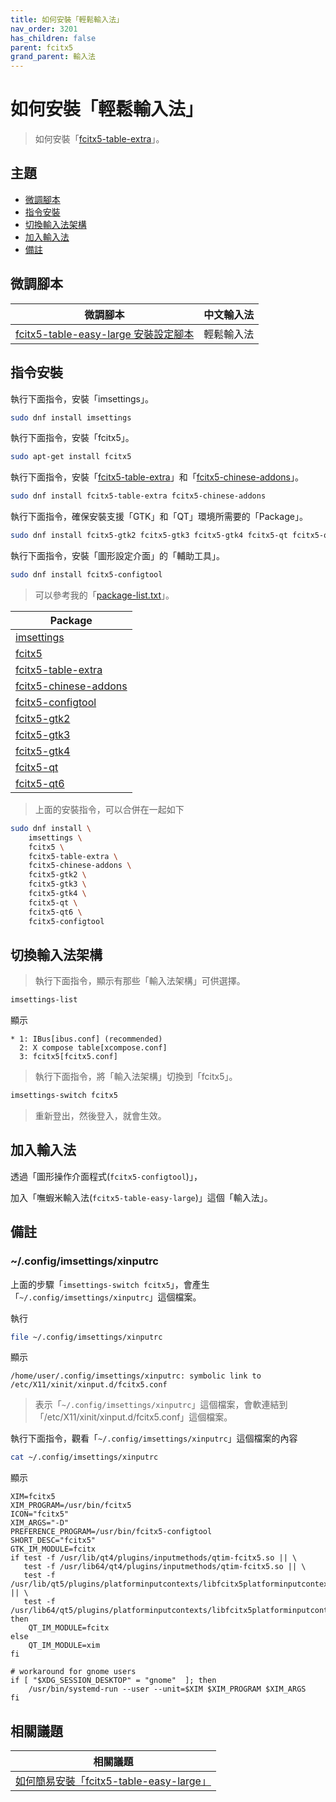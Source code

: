 ```yaml
---
title: 如何安裝「輕鬆輸入法」
nav_order: 3201
has_children: false
parent: fcitx5
grand_parent: 輸入法
---
```



# 如何安裝「輕鬆輸入法」

> 如何安裝「[fcitx5-table-extra](https://packages.fedoraproject.org/pkgs/fcitx5-table-extra/fcitx5-table-extra)」。




## 主題

* [微調腳本](#微調腳本)
* [指令安裝](#指令安裝)
* [切換輸入法架構](#切換輸入法架構)
* [加入輸入法](#加入輸入法)
* [備註](#備註)




## 微調腳本

| 微調腳本 | 中文輸入法 |
| -------- | ---------- |
| [fcitx5-table-easy-large 安裝設定腳本](https://github.com/samwhelp/fedora-gnome-shell-adjustment/tree/main/prototype/main/im-config/fcitx5/fcitx5-table-easy-large) | 輕鬆輸入法 |




## 指令安裝

執行下面指令，安裝「imsettings」。

``` sh
sudo dnf install imsettings
```

執行下面指令，安裝「fcitx5」。

``` sh
sudo apt-get install fcitx5
```

執行下面指令，安裝「[fcitx5-table-extra](https://packages.fedoraproject.org/pkgs/fcitx5-table-extra/fcitx5-table-extra)」和「[fcitx5-chinese-addons](https://packages.ubuntu.com/noble/fcitx5-chinese-addons)」。

``` sh
sudo dnf install fcitx5-table-extra fcitx5-chinese-addons
```

執行下面指令，確保安裝支援「GTK」和「QT」環境所需要的「Package」。

``` sh
sudo dnf install fcitx5-gtk2 fcitx5-gtk3 fcitx5-gtk4 fcitx5-qt fcitx5-qt6
```

執行下面指令，安裝「圖形設定介面」的「輔助工具」。

``` sh
sudo dnf install fcitx5-configtool
```

> 可以參考我的「[package-list.txt](https://github.com/samwhelp/fedora-gnome-shell-adjustment/blob/main/prototype/main/im-config/fcitx5/fcitx5-chewing/package-list.txt)」。

| Package |
| ------- |
| [imsettings](https://packages.fedoraproject.org/pkgs/imsettings/imsettings) |
| [fcitx5](https://packages.fedoraproject.org/pkgs/fcitx5/fcitx5) |
| [fcitx5-table-extra](https://packages.fedoraproject.org/pkgs/fcitx5-chinese-addons/fcitx5-table-extra) |
| [fcitx5-chinese-addons](https://packages.fedoraproject.org/pkgs/fcitx5-chinese-addons/fcitx5-chinese-addons) |
| [fcitx5-configtool](https://packages.fedoraproject.org/pkgs/fcitx5-configtool/fcitx5-configtool) |
| [fcitx5-gtk2](https://packages.fedoraproject.org/pkgs/fcitx5-gtk2/fcitx5-gtk2) |
| [fcitx5-gtk3](https://packages.fedoraproject.org/pkgs/fcitx5-gtk3/fcitx5-gtk3) |
| [fcitx5-gtk4](https://packages.fedoraproject.org/pkgs/fcitx5-gtk4/fcitx5-gtk4) |
| [fcitx5-qt](https://packages.fedoraproject.org/pkgs/fcitx5-qt/fcitx5-qt) |
| [fcitx5-qt6](https://packages.fedoraproject.org/pkgs/fcitx5-qt6/fcitx5-qt6) |


> 上面的安裝指令，可以合併在一起如下

``` sh
sudo dnf install \
	imsettings \
	fcitx5 \
	fcitx5-table-extra \
	fcitx5-chinese-addons \
	fcitx5-gtk2 \
	fcitx5-gtk3 \
	fcitx5-gtk4 \
	fcitx5-qt \
	fcitx5-qt6 \
	fcitx5-configtool

```




## 切換輸入法架構

> 執行下面指令，顯示有那些「輸入法架構」可供選擇。

``` sh
imsettings-list
```

顯示

```
* 1: IBus[ibus.conf] (recommended)
  2: X compose table[xcompose.conf]
  3: fcitx5[fcitx5.conf]
```

> 執行下面指令，將「輸入法架構」切換到「fcitx5」。

``` sh
imsettings-switch fcitx5
```

> 重新登出，然後登入，就會生效。




## 加入輸入法

透過「圖形操作介面程式(`fcitx5-configtool`)」，

加入「嘸蝦米輸入法(`fcitx5-table-easy-large`)」這個「輸入法」。




## 備註

### ~/.config/imsettings/xinputrc

上面的步驟「`imsettings-switch fcitx5`」，會產生「`~/.config/imsettings/xinputrc`」這個檔案。

執行

``` sh
file ~/.config/imsettings/xinputrc
```

顯示

```
/home/user/.config/imsettings/xinputrc: symbolic link to /etc/X11/xinit/xinput.d/fcitx5.conf
```

> 表示「`~/.config/imsettings/xinputrc`」這個檔案，會軟連結到「/etc/X11/xinit/xinput.d/fcitx5.conf」這個檔案。


執行下面指令，觀看「`~/.config/imsettings/xinputrc`」這個檔案的內容

``` sh
cat ~/.config/imsettings/xinputrc
```

顯示

```
XIM=fcitx5
XIM_PROGRAM=/usr/bin/fcitx5
ICON="fcitx5"
XIM_ARGS="-D"
PREFERENCE_PROGRAM=/usr/bin/fcitx5-configtool
SHORT_DESC="fcitx5"
GTK_IM_MODULE=fcitx
if test -f /usr/lib/qt4/plugins/inputmethods/qtim-fcitx5.so || \
   test -f /usr/lib64/qt4/plugins/inputmethods/qtim-fcitx5.so || \
   test -f /usr/lib/qt5/plugins/platforminputcontexts/libfcitx5platforminputcontextplugin.so || \
   test -f /usr/lib64/qt5/plugins/platforminputcontexts/libfcitx5platforminputcontextplugin.so;
then
    QT_IM_MODULE=fcitx
else
    QT_IM_MODULE=xim
fi

# workaround for gnome users
if [ "$XDG_SESSION_DESKTOP" = "gnome"  ]; then
    /usr/bin/systemd-run --user --unit=$XIM $XIM_PROGRAM $XIM_ARGS
fi

```




## 相關議題

| 相關議題 |
| --- |
| [如何簡易安裝「fcitx5-table-easy-large」](https://samwhelp.github.io/note-about-ubuntu/read/subject/im/fcitx5/howto/install-fcitx5-table-easy-large.html) |
